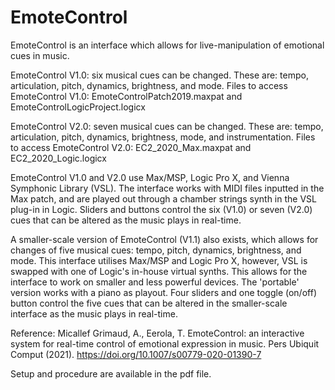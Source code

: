 # EmoteControl

EmoteControl is an interface which allows for live-manipulation of emotional cues in music.

EmoteControl V1.0: six musical cues can be changed. These are: tempo, articulation, pitch, dynamics, brightness, and mode.
Files to access EmoteControl V1.0: EmoteControlPatch2019.maxpat and EmoteControlLogicProject.logicx

EmoteControl V2.0: seven musical cues can be changed. These are: tempo, articulation, pitch, dynamics, brightness, mode, and instrumentation.
Files to access EmoteControl V2.0: EC2_2020_Max.maxpat and EC2_2020_Logic.logicx

EmoteControl V1.0 and V2.0 use Max/MSP, Logic Pro X, and Vienna Symphonic Library (VSL). The interface works with MIDI files inputted in the Max patch, and are played out through a chamber strings synth in the VSL plug-in in Logic. Sliders and buttons control the six (V1.0) or seven (V2.0) cues that can be altered as the music plays in real-time. 

A smaller-scale version of EmoteControl (V1.1) also exists, which allows for changes of five musical cues: tempo, pitch, dynamics, brightness, and mode. This interface utilises Max/MSP and Logic Pro X, however, VSL is swapped with one of Logic's in-house virtual synths. This allows for the interface to work on smaller and less powerful devices. The 'portable' version works with a piano as playout. Four sliders and one toggle (on/off) button control the five cues that can be altered in the smaller-scale interface as the music plays in real-time. 

Reference: 
Micallef Grimaud, A., Eerola, T. EmoteControl: an interactive system for real-time control of emotional expression in music. Pers Ubiquit Comput (2021). https://doi.org/10.1007/s00779-020-01390-7

Setup and procedure are available in the pdf file. 

